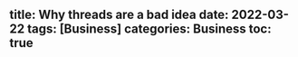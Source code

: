 title: Why threads are a bad idea
date: 2022-03-22
tags: [Business]
categories: Business
toc: true
---